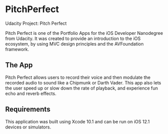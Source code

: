 # PitchPerfect
Udacity Project: Pitch Perfect

Pitch Perfect is one of the Portfolio Apps for the iOS Developer Nanodegree from Udacity. It was created to provide an introduction to the iOS ecosystem, by using MVC design principles and the AVFoundation framework.

## The App
Pitch Perfect allows users to record their voice and then modulate the recorded audio to sound like a Chipmunk or Darth Vader. This app also lets the user speed up or slow down the rate of playback, and experience fun echo and reverb effects.

## Requirements
This application was built using Xcode 10.1 and can be run on iOS 12.1 devices or simulators.

